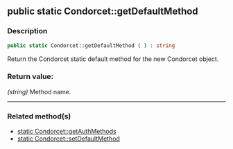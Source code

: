 ## public static Condorcet::getDefaultMethod

### Description    

```php
public static Condorcet::getDefaultMethod ( ) : string
```

Return the Condorcet static default method for the new Condorcet object.
    

### Return value:   

*(string)* Method name.


---------------------------------------

### Related method(s)      

* [static Condorcet::getAuthMethods](../Condorcet%20Class/public%20static%20Condorcet--getAuthMethods.md)    
* [static Condorcet::setDefaultMethod](../Condorcet%20Class/public%20static%20Condorcet--setDefaultMethod.md)    

